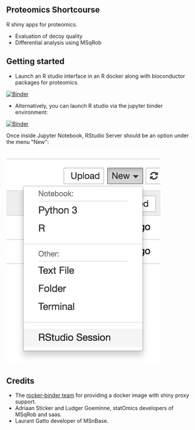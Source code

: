 Proteomics Shortcourse
----------------------

R shiny apps for proteomics.

- Evaluation of decoy quality
- Differential analysis using MSqRob

Getting started
----------------

- Launch an R studio interface in an R docker along with bioconductor packages for proteomics.

[![Binder](http://mybinder.org/badge.svg)](http://mybinder.org/v2/gh/statOmics/proteomicsShortCourse/master?urlpath=rstudio)

- Alternatively, you can launch R studio via the jupyter binder environment:

[![Binder](http://mybinder.org/badge.svg)](http://mybinder.org/v2/gh/statOmics/proteomicsShortCourse/master)

Once inside Jupyter Notebook, RStudio Server should be an option under the menu
"New":

![](img/rstudio-session.jpg)

Credits
-------
- The [rocker-binder team](https://github.com/rocker-org/binder) for providing a docker image with shiny proxy support.
- Adriaan Sticker and Ludger Goeminne, statOmics developers of MSqRob and saas.
- Laurant Gatto developer of MSnBase.
